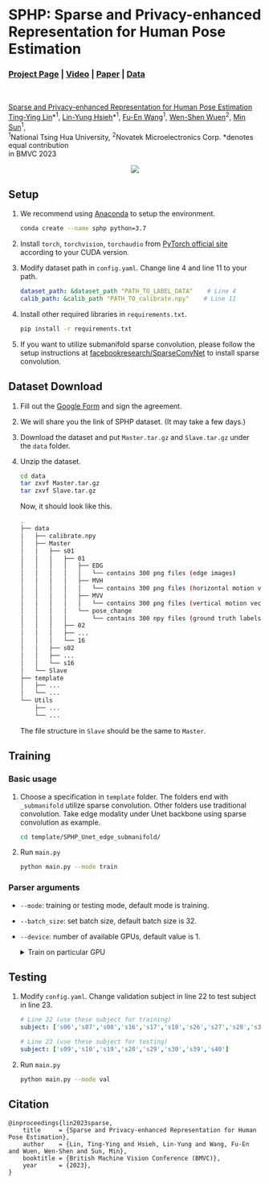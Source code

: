 # SPHP: Sparse and Privacy-enhanced Representation for Human Pose Estimation
### [Project Page](https://lyhsieh.github.io/sphp/) | [Video](https://youtu.be/BdwL34Bd7e8?si=Pp-VUgmPCV9UH_wS) | [Paper](https://arxiv.org/abs/2309.09515) | [Data](https://forms.gle/wsfpLX6g7A1FDz5y5)

<br>

[Sparse and Privacy-enhanced Representation for Human Pose Estimation](https://lyhsieh.github.io/sphp/)  
 [Ting-Ying Lin]()\*<sup>1</sup>,
 [Lin-Yung Hsieh](https://lyhsieh.github.io/)\*<sup>1</sup>,
 [Fu-En Wang](https://fuenwang.phd/)<sup>1</sup>,
 [Wen-Shen Wuen]()<sup>2</sup>,
 [Min Sun](https://aliensunmin.github.io/)<sup>1</sup>,
 <br>
 <sup>1</sup>National Tsing Hua University, <sup>2</sup>Novatek Microelectronics Corp.
  \*denotes equal contribution  
in BMVC 2023

<div align="center">
<img src="img/sphp.gif">
</div>



## Setup

1. We recommend using [Anaconda](https://www.anaconda.com/download) to setup the environment.

    ```bash
    conda create --name sphp python=3.7
    ```

1. Install `torch`, `torchvision`, `torchaudio` from [PyTorch official site](https://pytorch.org/get-started/locally/) according to your CUDA version.

1. Modify dataset path in `config.yaml`. Change line 4 and line 11 to your path.

    ```yaml
    dataset_path: &dataset_path "PATH_TO_LABEL_DATA"    # Line 4
    calib_path: &calib_path "PATH_TO_calibrate.npy"    # Line 11
    ```

1. Install other required libraries in `requirements.txt`.
    ```bash
    pip install -r requirements.txt
    ```

1. If you want to utilize submanifold sparse convolution, please follow the setup instructions at [facebookresearch/SparseConvNet](https://github.com/facebookresearch/SparseConvNet) to install sparse convolution.

## Dataset Download

1. Fill out the [Google Form](https://forms.gle/wsfpLX6g7A1FDz5y5) and sign the agreement. 

1. We will share you the link of SPHP dataset. (It may take a few days.)

1. Download the dataset and put `Master.tar.gz` and `Slave.tar.gz` under the `data` folder.

1. Unzip the dataset. 
    ```bash
    cd data
    tar zxvf Master.tar.gz
    tar zxvf Slave.tar.gz
    ```
    Now, it should look like this. 
    ```bash
    .
    ├── data
    │   ├── calibrate.npy
    │   ├── Master
    │   │   ├── s01
    │   │   │   ├── 01
    │   │   │   │   ├── EDG 
    │   │   │   │   │   └── contains 300 png files (edge images)
    │   │   │   │   ├── MVH 
    │   │   │   │   │   └── contains 300 png files (horizontal motion vector)
    │   │   │   │   ├── MVV 
    │   │   │   │   │   └── contains 300 png files (vertical motion vector)
    │   │   │   │   └── pose_change 
    │   │   │   │       └── contains 300 npy files (ground truth labels)
    │   │   │   ├── 02
    │   │   │   ├── ...
    │   │   │   └── 16
    │   │   ├── s02
    │   │   ├── ...
    │   │   └── s16
    │   └── Slave
    ├── template
    │   ├── ...
    │   └── ...
    └── Utils
        ├── ...
        └── ...
    ```
    
    The file structure in `Slave` should be the same to `Master`.

## Training

### Basic usage

1. Choose a specification in `template` folder. The folders end with `_submanifold` utilize sparse convolution. Other folders use traditional convolution. Take edge modality under Unet backbone using sparse convolution as example.

    ```bash
    cd template/SPHP_Unet_edge_submanifold/
    ```

1. Run `main.py`
    ```bash
    python main.py --mode train
    ```

### Parser arguments

* `--mode`: training or testing mode, default mode is training.

* `--batch_size`: set batch size, default batch size is 32.

* `--device`: number of available GPUs, default value is 1.

    <details> <summary>Train on particular GPU</summary>

    To train on a particular GPU, insert the `CUDA_VISIBLE_DEVICES` before executing the command. Ensure consistency with the `--device` configuration.

    ```bash
    CUDA_VISIBLE_DEVICES=0,1,3 python main.py --mode train --device 3 --batch_size 64
    ```

    </details>

## Testing

1. Modify `config.yaml`. Change validation subject in line 22 to test subject in line 23.

    ```yaml
    # Line 22 (use these subject for training)
    subject: ['s06','s07','s08','s16','s17','s18','s26','s27','s28','s36','s37','s38'] 
    
    # Line 23 (use these subject for testing)
    subject: ['s09','s10','s19','s20','s29','s30','s39','s40'] 
    ```

1. Run `main.py`
    ```bash
    python main.py --mode val
    ```

## Citation
  >
    @inproceedings{lin2023sparse,
        title     = {Sparse and Privacy-enhanced Representation for Human Pose Estimation},
        author    = {Lin, Ting-Ying and Hsieh, Lin-Yung and Wang, Fu-En and Wuen, Wen-Shen and Sun, Min},
        booktitle = {British Machine Vision Conference (BMVC)},
        year      = {2023},
    }